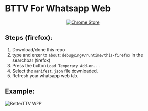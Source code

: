 # BTTV For Whatsapp Web
<p align="center">
  <a href="https://chrome.google.com/webstore/detail/bttv-for-whatsapp-web/olinljnfkcekmlkfojgfponnfojnikae" target="_blank">
      <img src="https://storage.googleapis.com/web-dev-uploads/image/WlD8wC6g8khYWPJUsQceQkhXSlv1/UV4C4ybeBTsZt43U4xis.png" alt="Chrome Store">
  </a>
</p>

## Steps (firefox):
1. Download/clone this repo
2. type and enter to `about:debugging#/runtime/this-firefox` in the searchbar (firefox)
3. Press the button `Load Temporary Add-on...`
4. Select the `manifest.json` file downloaded.
5. Refresh your whatsapp web tab.


## Example:
![BetterTTV WPP](https://i.imgur.com/SUsOqDr.png)
